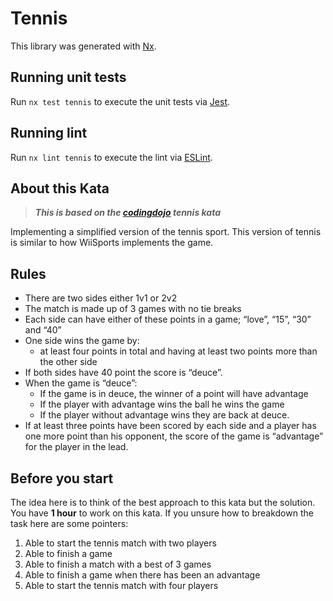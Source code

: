 # Tennis

This library was generated with [Nx](https://nx.dev).

## Running unit tests

Run `nx test tennis` to execute the unit tests via [Jest](https://jestjs.io).

## Running lint

Run `nx lint tennis` to execute the lint via [ESLint](https://eslint.org/).

## About this Kata

> **_This is based on the [codingdojo](https://codingdojo.org/kata/Tennis/) tennis kata_**

Implementing a simplified version of the tennis sport.
This version of tennis is similar to how WiiSports implements the game.

## Rules

- There are two sides either 1v1 or 2v2
- The match is made up of 3 games with no tie breaks
- Each side can have either of these points in a game; “love”, “15”, “30” and “40”
- One side wins the game by:
  - at least four points in total and having at least two points more than the other side
- If both sides have 40 point the score is “deuce”.
- When the game is “deuce”:
  - If the game is in deuce, the winner of a point will have advantage 
  - If the player with advantage wins the ball he wins the game 
  - If the player without advantage wins they are back at deuce. 
- If at least three points have been scored by each side and a player has one more point than his opponent, the score of the game is “advantage” for the player in the lead.

## Before you start

The idea here is to think of the best approach to this kata but the solution.
You have **1 hour** to work on this kata. If you unsure how to breakdown the task here are some pointers:
1. Able to start the tennis match with two players
2. Able to finish a game
3. Able to finish a match with a best of 3 games
4. Able to finish a game when there has been an advantage
5. Able to start the tennis match with four players

